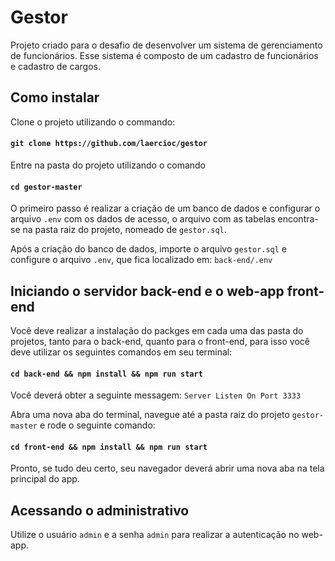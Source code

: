 # Gestor

Projeto criado para o desafio de desenvolver um sistema de gerenciamento de funcionários.
Esse sistema é composto de um cadastro de funcionários e cadastro de cargos.

## Como instalar

Clone o projeto utilizando o commando:

#### `git clone https://github.com/laercioc/gestor`

Entre na pasta do projeto utilizando o comando

#### `cd gestor-master`

O primeiro passo é realizar a criação de um banco de dados e configurar o arquivo `.env` com os dados de acesso, o arquivo com as tabelas encontra-se na pasta raiz do projeto, nomeado de `gestor.sql`.

Após a criação do banco de dados, importe o arquivo `gestor.sql` e configure o arquivo `.env`, que fica localizado em: `back-end/.env`

## Iniciando o servidor back-end e o web-app front-end

Você deve realizar a instalação do packges em cada uma das pasta do projetos, tanto para o back-end, quanto para o front-end, para isso você deve utilizar os seguintes comandos em seu terminal:

#### `cd back-end && npm install && npm run start`

Você deverá obter a seguinte messagem: `Server Listen On Port 3333`

Abra uma nova aba do terminal, navegue até a pasta raiz do projeto `gestor-master` e rode o seguinte comando:

#### `cd front-end && npm install && npm run start`

Pronto, se tudo deu certo, seu navegador deverá abrir uma nova aba na tela principal do app.

## Acessando o administrativo

Utilize o usuário `admin` e a senha `admin` para realizar a autenticação no web-app.
